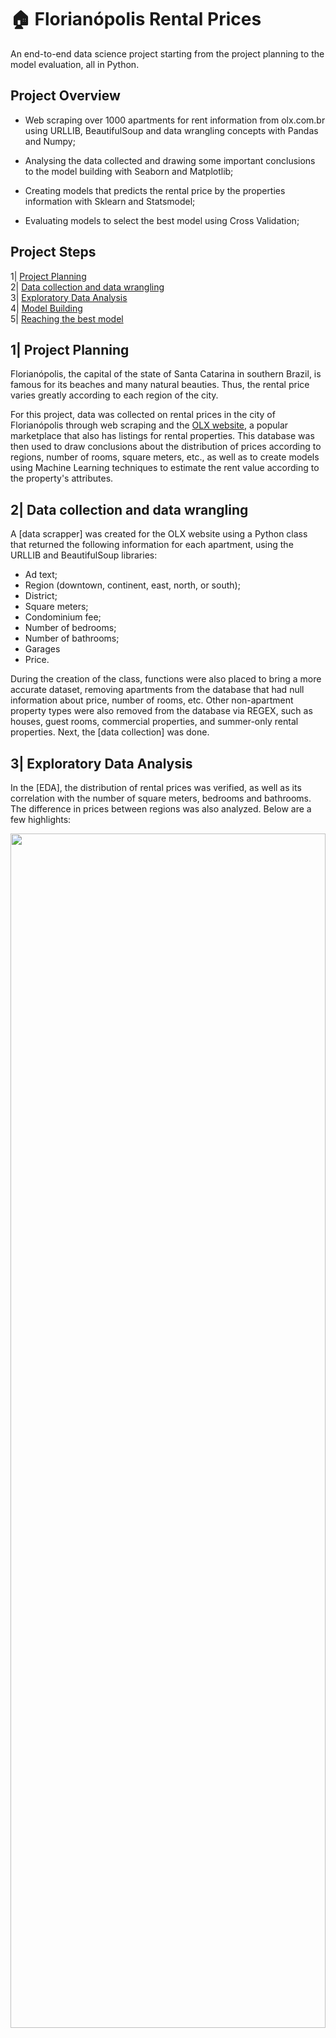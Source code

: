 # 🏠 Florianópolis Rental Prices 

An end-to-end data science project starting from the project planning to the model evaluation, all in Python.

## Project Overview

- Web scraping over 1000 apartments for rent information from olx.com.br using URLLIB, BeautifulSoup and data wrangling concepts with Pandas and Numpy;

- Analysing the data collected and drawing some important conclusions to the model building with Seaborn and Matplotlib;

- Creating models that predicts the rental price by the properties information with Sklearn and Statsmodel;

- Evaluating models to select the best model using Cross Validation;

## Project Steps

1| <a href="#step1"> Project Planning </a> <br>
2| <a href="#step2"> Data collection and data wrangling </a> <br>
3| <a href="#step3"> Exploratory Data Analysis </a> <br>
4| <a href="#step4"> Model Building </a> <br>
5| <a href="#step5"> Reaching the best model </a> <br>

<h2 id="step1">
  1| Project Planning
</h2>

Florianópolis, the capital of the state of Santa Catarina in southern Brazil, is famous for its beaches and many natural beauties. Thus, the rental price varies greatly according to each region of the city.

For this project, data was collected on rental prices in the city of Florianópolis through web scraping and the [OLX website](https://www.olx.com.br/), a popular marketplace that also has listings for rental properties. This database was then used to draw conclusions about the distribution of prices according to regions, number of rooms, square meters, etc., as well as to create models using Machine Learning techniques to estimate the rent value according to the property's attributes.

<h2 id="step2">
  2| Data collection and data wrangling
</h2>

A [data scrapper] was created for the OLX website using a Python class that returned the following information for each apartment, using the URLLIB and BeautifulSoup libraries:

- Ad text;
- Region (downtown, continent, east, north, or south);
- District;
- Square meters;
- Condominium fee;
- Number of bedrooms;
- Number of bathrooms;
- Garages
- Price.

During the creation of the class, functions were also placed to bring a more accurate dataset, removing apartments from the database that had null information about price, number of rooms, etc. Other non-apartment property types were also removed from the database via REGEX, such as houses, guest rooms, commercial properties, and summer-only rental properties. Next, the [data collection] was done.

<h2 id="step3">
  3| Exploratory Data Analysis
</h2>

In the [EDA], the distribution of rental prices was verified, as well as its correlation with the number of square meters, bedrooms and bathrooms. The difference in prices between regions was also analyzed. Below are a few highlights:

<p align="center">
<img src="https://i.ibb.co/s1XjTzm/download.png" width=100% height=70%>

<p align="center">
<img src="https://i.ibb.co/0ByHRfG/download-1.png" width=100% height=70%>

<p align="center">
<img src="https://i.ibb.co/ysMksL2/download-2.png" width=100% height=70%>

<h2 id="step4">
  4| Model Building
</h2>

After selecting the main columns, creating dummys and replacing null values, the data set was splitted into [training and testing X and Y sets] and padronized with StandardScaler. Since there's a lack of data for rental prices over R$ 7.000,00, only apartments below this price were selected, constraining but improving the model. 

To predict rental prices, four types of algorithms were tested:

- [Ordinary Least Squares Linear Regression (OLS)]
- [Stochastic Gradient Descent Regression (SDGR)]
- [Random Forest Regression (RF)]
- [Support Vector Regression (SVR)]

Supervised machine learning models were chosen since rent values were already collected and the goal was to predict new values from the information of each apartment.

<h2 id="step5">
  5| Reaching the best model
</h2>

The mean absolute error (MAE) was chosen to evaluate the models since it gives the mean of absolute difference between model prediction and target value, and the goal was to minimize this error with cross validation.

Between the four models tested, Random Forest perfomed better, as can be seen below:

